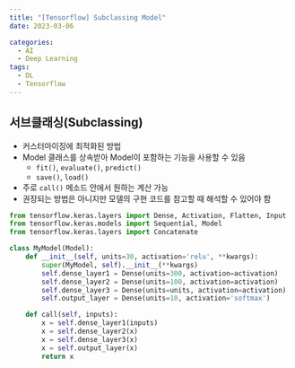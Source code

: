 ```yaml
---
title: "[Tensorflow] Subclassing Model"
date: 2023-03-06

categories:
  - AI
  - Deep Learning
tags:
  - DL
  - Tensorflow
---
```


## 서브클래싱(Subclassing)
- 커스터마이징에 최적화된 방법
- Model 클래스를 상속받아 Model이 포함하는 기능을 사용할 수 있음
    - `fit()`, `evaluate()`, `predict()`
    - `save()`, `load()`
- 주로 `call()` 메소드 안에서 원하는 계산 가능
- 권장되는 방법은 아니지만 모델의 구현 코드를 참고할 때 해석할 수 있어야 함


```python
from tensorflow.keras.layers import Dense, Activation, Flatten, Input
from tensorflow.keras.models import Sequential, Model
from tensorflow.keras.layers import Concatenate
```


```python
class MyModel(Model):
    def __init__(self, units=30, activation='relu', **kwargs):
        super(MyModel, self).__init__(**kwargs)
        self.dense_layer1 = Dense(units=300, activation=activation)
        self.dense_layer2 = Dense(units=100, activation=activation)
        self.dense_layer3 = Dense(units=units, activation=activation)
        self.output_layer = Dense(units=10, activation='softmax')

    def call(self, inputs):
        x = self.dense_layer1(inputs)
        x = self.dense_layer2(x)
        x = self.dense_layer3(x)
        x = self.output_layer(x)
        return x
```


